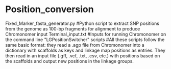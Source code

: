 # Position_conversion
Fixed_Marker_fasta_generator.py #Python script to extract SNP positions from the genome as 100-bp fragments for alignment to produce Chromonomer input 
Terminal_input.txt #Inputs for running Chromonomer on the command line 
"LGPositionSwitcher" scripts #All these scripts follow the same basic format: they read a .agp file from Chromonomer into a dictionary with scaffolds as keys and linkage map positions as entries. They then read in an input file (.gff, .vcf, .txt, .csv, etc.) with positions based on the scaffolds and output new positions in the linkage groups. 